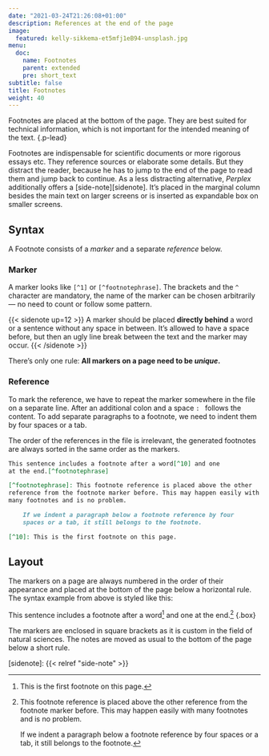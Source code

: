 ```yaml
---
date: "2021-03-24T21:26:08+01:00"
description: References at the end of the page
image:
  featured: kelly-sikkema-et5mfj1eB94-unsplash.jpg
menu:
  doc:
    name: Footnotes
    parent: extended
    pre: short_text
subtitle: false
title: Footnotes
weight: 40
---
```


Footnotes are placed at the bottom of the page. They are best suited for technical information, which is not important for the intended meaning of the text. 
{.p-lead} <!--more-->

Footnotes are indispensable for scientific documents or more rigorous essays etc. They reference sources or elaborate some details. But they distract the reader, because he has to jump to the end of the page to read them and jump back to continue. As a less distracting alternative, _Perplex_ additionally offers a [side-note][sidenote]. It’s placed in the marginal column besides the main text on larger screens or is inserted as expandable box on smaller screens.  

## Syntax

A Footnote consists of a *marker* and a separate *reference* below.

### Marker

A marker looks like `[^1]` or `[^footnotephrase]`. The brackets and the `^` character are mandatory, the name of the marker can be chosen arbitrarily — no need to count or follow some pattern. 

{{< sidenote up=12 >}}
A marker should be placed **directly behind** a word or a sentence without any space in between. It’s allowed to have a space before, but then an ugly line break between the text and the marker may occur.
{{< /sidenote >}}

There’s only one rule: **All markers on a page need to be *unique*.**

### Reference

To mark the reference, we have to repeat the marker somewhere in the file on a separate line. After an additional colon and a space `: ` follows the content. To add separate paragraphs to a footnote, we need to indent them by four spaces or a tab.

The order of the references in the file is irrelevant, the generated footnotes are always sorted in the same order as the markers. 

```md
This sentence includes a footnote after a word[^10] and one 
at the end.[^footnotephrase]

[^footnotephrase]: This footnote reference is placed above the other
reference from the footnote marker before. This may happen easily with
many footnotes and is no problem.

	If we indent a paragraph below a footnote reference by four
 	spaces or a tab, it still belongs to the footnote.

[^10]: This is the first footnote on this page.
```

## Layout

The markers on a page are always numbered in the order of their appearance and placed at the bottom of the page below a horizontal rule. The syntax example from above is styled like this:

This sentence includes a footnote after a word[^10]  and one at the end.[^footnotephrase]
{.box}

[^footnotephrase]: This footnote reference is placed above the other reference from the footnote marker before. This may happen easily with many footnotes and is no problem.

	If we indent a paragraph below a footnote reference by four spaces or a tab, it still belongs to the footnote.

[^10]: This is the first footnote on this page.

The markers are enclosed in square brackets as it is custom in the field of natural sciences. The notes are moved as usual to the bottom of the page below a short rule.

[sidenote]: {{< relref "side-note" >}}

